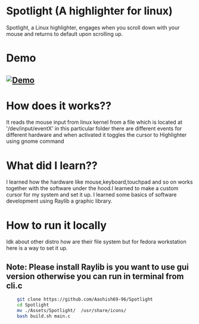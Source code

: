# Spotlight (A highlighter for linux)
Spotlight, a Linux highlighter, engages when you scroll down with your mouse and returns to default upon scrolling up.
# Demo
[![Demo](https://share.gifyoutube.com/KzB6Gb.gif)](https://www.youtube.com/watch?v=sLqGvi-00QI)
---
# How does it works??
It reads the mouse input from linux kernel from a file  which is located at '/dev/input/eventX' in this particular folder there are different events for different hardware and when activated it toggles the cursor to Highlighter using gnome command

# What did I learn??
I learned how the hardware like mouse,keyboard,touchpad and so on works together with the software under the hood.I learned to make a custom cursor for my system and set it up. I learned some basics of software development using Raylib a graphic library.

# How to run it locally
Idk about other distro how are their file system but for fedora workstation here is
a way to set it up.
## Note: Please install Raylib is you want to use gui version otherwise you can run in terminal  from cli.c

```bash
    git clone https://github.com/Aashish69-96/Spotlight
    cd Spotlight
    mv ./Assets/Spotlight/  /usr/share/icons/
    bash build.sh main.c
```
